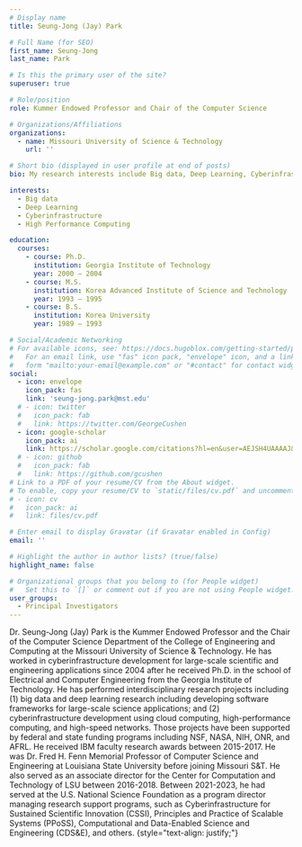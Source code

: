 ```yaml
---
# Display name
title: Seung-Jong (Jay) Park

# Full Name (for SEO)
first_name: Seung-Jong
last_name: Park

# Is this the primary user of the site?
superuser: true

# Role/position
role: Kummer Endowed Professor and Chair of the Computer Science

# Organizations/Affiliations
organizations:
  - name: Missouri University of Science & Technology
    url: ''

# Short bio (displayed in user profile at end of posts)
bio: My research interests include Big data, Deep Learning, Cyberinfrastructure, High Performance Computing.

interests:
  - Big data
  - Deep Learning
  - Cyberinfrastructure 
  - High Performance Computing

education:
  courses:
    - course: Ph.D. 
      institution: Georgia Institute of Technology
      year: 2000 – 2004
    - course: M.S.
      institution: Korea Advanced Institute of Science and Technology
      year: 1993 – 1995
    - course: B.S. 
      institution: Korea University
      year: 1989 – 1993

# Social/Academic Networking
# For available icons, see: https://docs.hugoblox.com/getting-started/page-builder/#icons
#   For an email link, use "fas" icon pack, "envelope" icon, and a link in the
#   form "mailto:your-email@example.com" or "#contact" for contact widget.
social:
  - icon: envelope
    icon_pack: fas
    link: 'seung-jong.park@mst.edu'
  # - icon: twitter
  #   icon_pack: fab
  #   link: https://twitter.com/GeorgeCushen
  - icon: google-scholar
    icon_pack: ai
    link: https://scholar.google.com/citations?hl=en&user=AEJSH4UAAAAJ&view_op=list_works
  # - icon: github
  #   icon_pack: fab
  #   link: https://github.com/gcushen
# Link to a PDF of your resume/CV from the About widget.
# To enable, copy your resume/CV to `static/files/cv.pdf` and uncomment the lines below.
# - icon: cv
#   icon_pack: ai
#   link: files/cv.pdf

# Enter email to display Gravatar (if Gravatar enabled in Config)
email: ''

# Highlight the author in author lists? (true/false)
highlight_name: false

# Organizational groups that you belong to (for People widget)
#   Set this to `[]` or comment out if you are not using People widget.
user_groups:
  - Principal Investigators
---
```


Dr. Seung-Jong (Jay) Park is the Kummer Endowed Professor and the Chair of the Computer Science Department of the College of Engineering and Computing at the Missouri University of Science & Technology. He has worked in cyberinfrastructure development for large-scale scientific and engineering applications since 2004 after he received Ph.D. in the school of Electrical and Computer Engineering from the Georgia Institute of Technology. He has performed interdisciplinary research projects including (1) big data and deep learning research including developing software frameworks for large-scale science applications; and (2) cyberinfrastructure development using cloud computing, high-performance computing, and high-speed networks. Those projects have been supported by federal and state funding programs including NSF, NASA, NIH, ONR, and AFRL. He received IBM faculty research awards between 2015-2017. He was Dr. Fred H. Fenn Memorial Professor of Computer Science and Engineering at Louisiana State University before joining Missouri S&T. He also served as an associate director for the Center for Computation and Technology of LSU between 2016-2018. Between 2021-2023, he had served at the U.S. National Science Foundation as a program director managing research support programs, such as Cyberinfrastructure for Sustained Scientific Innovation (CSSI), Principles and Practice of Scalable Systems (PPoSS), Computational and Data-Enabled Science and Engineering (CDS&E), and others.
{style="text-align: justify;"}
